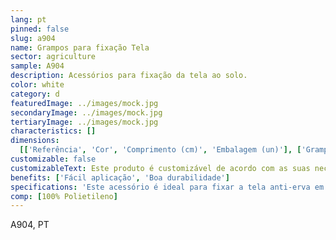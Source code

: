 ```yaml
---
lang: pt
pinned: false
slug: a904
name: Grampos para fixação Tela
sector: agriculture
sample: A904
description: Acessórios para fixação da tela ao solo.
color: white
category: d
featuredImage: ../images/mock.jpg
secondaryImage: ../images/mock.jpg
tertiaryImage: ../images/mock.jpg
characteristics: []
dimensions:
  [['Referência', 'Cor', 'Comprimento (cm)', 'Embalagem (un)'], ['Grampo', 'Preto', '20', '400']]
customizable: false
customizableText: Este produto é customizável de acordo com as suas necessidades. Contacte-nos para mais informações.
benefits: ['Fácil aplicação', 'Boa durabilidade']
specifications: 'Este acessório é ideal para fixar a tela anti-erva em solos mais compactos, permitindo assim uma melhor instalação da tela.'
comp: [100% Polietileno]
---
```


A904, PT
